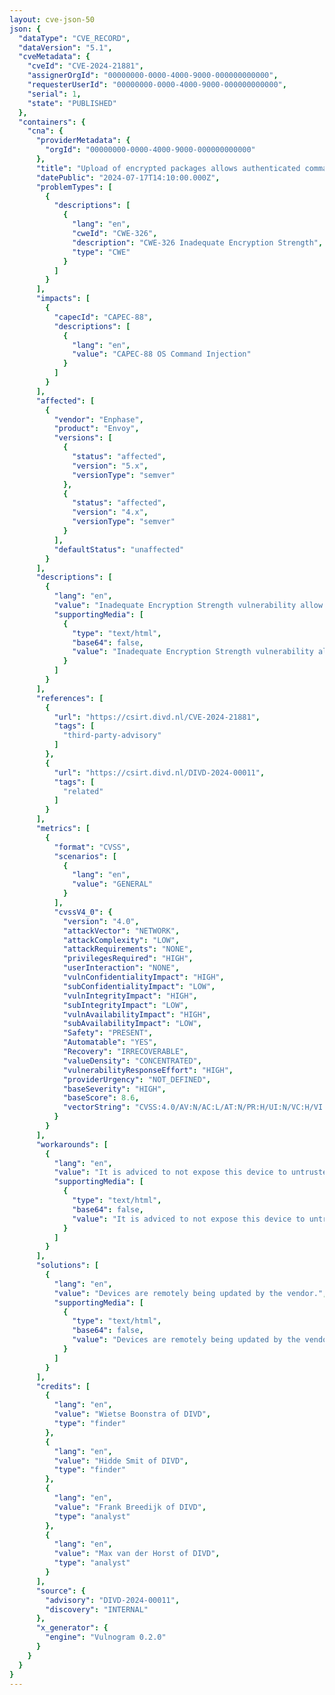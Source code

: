 ```yaml
---
layout: cve-json-50
json: {
  "dataType": "CVE_RECORD",
  "dataVersion": "5.1",
  "cveMetadata": {
    "cveId": "CVE-2024-21881",
    "assignerOrgId": "00000000-0000-4000-9000-000000000000",
    "requesterUserId": "00000000-0000-4000-9000-000000000000",
    "serial": 1,
    "state": "PUBLISHED"
  },
  "containers": {
    "cna": {
      "providerMetadata": {
        "orgId": "00000000-0000-4000-9000-000000000000"
      },
      "title": "Upload of encrypted packages allows authenticated command execution in Enphase IQ Gateway v4.x and v5.x",
      "datePublic": "2024-07-17T14:10:00.000Z",
      "problemTypes": [
        {
          "descriptions": [
            {
              "lang": "en",
              "cweId": "CWE-326",
              "description": "CWE-326 Inadequate Encryption Strength",
              "type": "CWE"
            }
          ]
        }
      ],
      "impacts": [
        {
          "capecId": "CAPEC-88",
          "descriptions": [
            {
              "lang": "en",
              "value": "CAPEC-88 OS Command Injection"
            }
          ]
        }
      ],
      "affected": [
        {
          "vendor": "Enphase",
          "product": "Envoy",
          "versions": [
            {
              "status": "affected",
              "version": "5.x",
              "versionType": "semver"
            },
            {
              "status": "affected",
              "version": "4.x",
              "versionType": "semver"
            }
          ],
          "defaultStatus": "unaffected"
        }
      ],
      "descriptions": [
        {
          "lang": "en",
          "value": "Inadequate Encryption Strength vulnerability allow an authenticated attacker to execute arbitrary OS Commands via encrypted package upload.This issue affects Envoy: 4.x and 5.x",
          "supportingMedia": [
            {
              "type": "text/html",
              "base64": false,
              "value": "Inadequate Encryption Strength vulnerability allow an authenticated attacker to execute arbitrary OS Commands via encrypted package upload.<p>This issue affects Envoy: 4.x and 5.x</p>"
            }
          ]
        }
      ],
      "references": [
        {
          "url": "https://csirt.divd.nl/CVE-2024-21881",
          "tags": [
            "third-party-advisory"
          ]
        },
        {
          "url": "https://csirt.divd.nl/DIVD-2024-00011",
          "tags": [
            "related"
          ]
        }
      ],
      "metrics": [
        {
          "format": "CVSS",
          "scenarios": [
            {
              "lang": "en",
              "value": "GENERAL"
            }
          ],
          "cvssV4_0": {
            "version": "4.0",
            "attackVector": "NETWORK",
            "attackComplexity": "LOW",
            "attackRequirements": "NONE",
            "privilegesRequired": "HIGH",
            "userInteraction": "NONE",
            "vulnConfidentialityImpact": "HIGH",
            "subConfidentialityImpact": "LOW",
            "vulnIntegrityImpact": "HIGH",
            "subIntegrityImpact": "LOW",
            "vulnAvailabilityImpact": "HIGH",
            "subAvailabilityImpact": "LOW",
            "Safety": "PRESENT",
            "Automatable": "YES",
            "Recovery": "IRRECOVERABLE",
            "valueDensity": "CONCENTRATED",
            "vulnerabilityResponseEffort": "HIGH",
            "providerUrgency": "NOT_DEFINED",
            "baseSeverity": "HIGH",
            "baseScore": 8.6,
            "vectorString": "CVSS:4.0/AV:N/AC:L/AT:N/PR:H/UI:N/VC:H/VI:H/VA:H/SC:L/SI:L/SA:L/S:P/AU:Y/R:I/V:C/RE:H"
          }
        }
      ],
      "workarounds": [
        {
          "lang": "en",
          "value": "It is adviced to not expose this device to untrusted network acces. In other words, make sure this decvice is not reachable from the internet, a guest network or a public network.",
          "supportingMedia": [
            {
              "type": "text/html",
              "base64": false,
              "value": "It is adviced to not expose this device to untrusted network acces. In other words, make sure this decvice is not reachable from the internet, a guest network or a public network."
            }
          ]
        }
      ],
      "solutions": [
        {
          "lang": "en",
          "value": "Devices are remotely being updated by the vendor.",
          "supportingMedia": [
            {
              "type": "text/html",
              "base64": false,
              "value": "Devices are remotely being updated by the vendor."
            }
          ]
        }
      ],
      "credits": [
        {
          "lang": "en",
          "value": "Wietse Boonstra of DIVD",
          "type": "finder"
        },
        {
          "lang": "en",
          "value": "Hidde Smit of DIVD",
          "type": "finder"
        },
        {
          "lang": "en",
          "value": "Frank Breedijk of DIVD",
          "type": "analyst"
        },
        {
          "lang": "en",
          "value": "Max van der Horst of DIVD",
          "type": "analyst"
        }
      ],
      "source": {
        "advisory": "DIVD-2024-00011",
        "discovery": "INTERNAL"
      },
      "x_generator": {
        "engine": "Vulnogram 0.2.0"
      }
    }
  }
}
---
```

